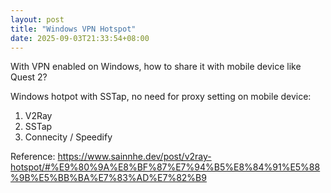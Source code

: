 ```yaml
---
layout: post
title: "Windows VPN Hotspot"
date: 2025-09-03T21:33:54+08:00
---
```


With VPN enabled on Windows, how to share it with mobile device like Quest 2?

Windows hotpot with SSTap, no need for proxy setting on mobile device: 

1. V2Ray
2. SSTap
3. Connecity / Speedify

Reference: https://www.sainnhe.dev/post/v2ray-hotspot/#%E9%80%9A%E8%BF%87%E7%94%B5%E8%84%91%E5%88%9B%E5%BB%BA%E7%83%AD%E7%82%B9
